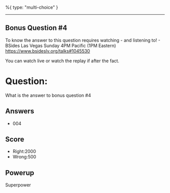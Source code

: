 %{
 type: "multi-choice"
}

---
## Bonus Question #4

To know the answer to this question requires
watching - and listening to! -
BSides Las Vegas Sunday 4PM Pacific (1PM Eastern)
https://www.bsideslv.org/talks#1045530

You can watch live or watch the replay
if after the fact.

# Question:
What is the answer to bonus question #4

## Answers
* 004

## Score
- Right:2000
- Wrong:500

## Powerup
Superpower
